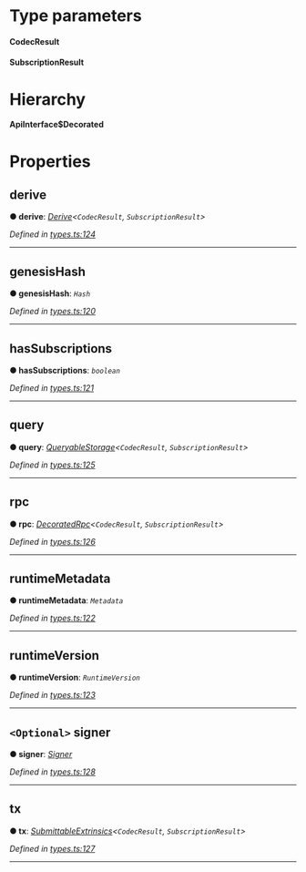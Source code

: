 

# Type parameters
#### CodecResult 
#### SubscriptionResult 
# Hierarchy

**ApiInterface$Decorated**

# Properties

<a id="derive"></a>

##  derive

**● derive**: *[Derive](_types_.derive.md)<`CodecResult`, `SubscriptionResult`>*

*Defined in [types.ts:124](https://github.com/polkadot-js/api/blob/9bfaf72/packages/api/src/types.ts#L124)*

___
<a id="genesishash"></a>

##  genesisHash

**● genesisHash**: *`Hash`*

*Defined in [types.ts:120](https://github.com/polkadot-js/api/blob/9bfaf72/packages/api/src/types.ts#L120)*

___
<a id="hassubscriptions"></a>

##  hasSubscriptions

**● hasSubscriptions**: *`boolean`*

*Defined in [types.ts:121](https://github.com/polkadot-js/api/blob/9bfaf72/packages/api/src/types.ts#L121)*

___
<a id="query"></a>

##  query

**● query**: *[QueryableStorage](_types_.queryablestorage.md)<`CodecResult`, `SubscriptionResult`>*

*Defined in [types.ts:125](https://github.com/polkadot-js/api/blob/9bfaf72/packages/api/src/types.ts#L125)*

___
<a id="rpc"></a>

##  rpc

**● rpc**: *[DecoratedRpc](_types_.decoratedrpc.md)<`CodecResult`, `SubscriptionResult`>*

*Defined in [types.ts:126](https://github.com/polkadot-js/api/blob/9bfaf72/packages/api/src/types.ts#L126)*

___
<a id="runtimemetadata"></a>

##  runtimeMetadata

**● runtimeMetadata**: *`Metadata`*

*Defined in [types.ts:122](https://github.com/polkadot-js/api/blob/9bfaf72/packages/api/src/types.ts#L122)*

___
<a id="runtimeversion"></a>

##  runtimeVersion

**● runtimeVersion**: *`RuntimeVersion`*

*Defined in [types.ts:123](https://github.com/polkadot-js/api/blob/9bfaf72/packages/api/src/types.ts#L123)*

___
<a id="signer"></a>

## `<Optional>` signer

**● signer**: *[Signer](_types_.signer.md)*

*Defined in [types.ts:128](https://github.com/polkadot-js/api/blob/9bfaf72/packages/api/src/types.ts#L128)*

___
<a id="tx"></a>

##  tx

**● tx**: *[SubmittableExtrinsics](_types_.submittableextrinsics.md)<`CodecResult`, `SubscriptionResult`>*

*Defined in [types.ts:127](https://github.com/polkadot-js/api/blob/9bfaf72/packages/api/src/types.ts#L127)*

___

